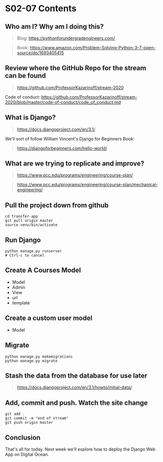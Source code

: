 # S02-07 Contents

## Who am I? Why am I doing this?

 > Blog: https://pythonforundergradengineers.com/

 > Book: https://www.amazon.com/Problem-Solving-Python-3-7-open-source/dp/1693405415

## Review where the GitHub Repo for the stream can be found

 > https://github.com/ProfessorKazarinoff/stream-2020

Code of conduct: https://github.com/ProfessorKazarinoff/stream-2020/blob/master/code-of-conduct/code_of_conduct.md


## What is Django?

 > https://docs.djangoproject.com/en/3.1/

We'll sort of follow William Vincent's Django for Beginners Book:

 > https://djangoforbeginners.com/hello-world/

## What are we trying to replicate and improve?

 > https://www.pcc.edu/programs/engineering/course-plan/

 > https://www.pcc.edu/programs/engineering/course-plan/mechanical-engineering/

## Pull the project down from github

```
cd transfer-app
git pull origin master
source venv/bin/activate
```

## Run Django

```
python manage.py runserver
# Ctrl-c to cancel
```

## Create A Courses Model

 - Model
 - Admin
 - View
 - url
 - template

## Create a custom user model

 - Model

## Migrate

```
python manage.py makemigrations
python manage.py migrate
```

## Stash the data from the database for use later

 > https://docs.djangoproject.com/en/3.1/howto/initial-data/

## Add, commit and push. Watch the site change

```
git add .
git commit -m "end of stream"
git push origin master
```

## Conclusion

That's all for today. Next week we'll explore how to deploy the Django Web App on Digital Ocean.
